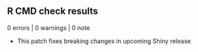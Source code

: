 ## R CMD check results

0 errors | 0 warnings | 0 note

* This patch fixes breaking changes in upcoming Shiny release
